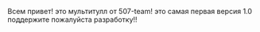 Всем привет! это мультитулл от 507-team! 
это самая первая версия 1.0
поддержите пожалуйста разработку!!
